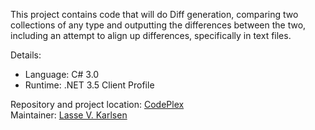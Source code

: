 This project contains code that will do Diff generation, comparing
two collections of any type and outputting the differences between
the two, including an attempt to align up differences, specifically
in text files.

Details:

* Language: C# 3.0
* Runtime: .NET 3.5 Client Profile

Repository and project location: [CodePlex][1]  
Maintainer: [Lasse V. Karlsen][2]

  [1]: http://difflib.codeplex.com
  [2]: mailto:lasse@vkarlsen.no